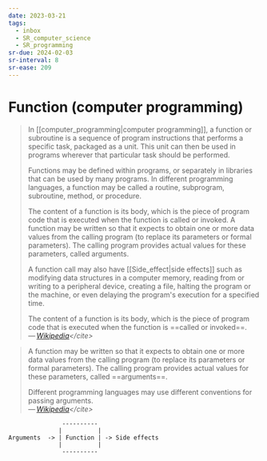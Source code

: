 ```yaml
---
date: 2023-03-21
tags:
  - inbox
  - SR_computer_science
  - SR_programming
sr-due: 2024-02-03
sr-interval: 8
sr-ease: 209
---
```


# Function (computer programming)

> In [[computer_programming|computer programming]], a function or subroutine is
> a sequence of program instructions that performs a specific task, packaged as
> a unit. This unit can then be used in programs wherever that particular task
> should be performed.
>
> Functions may be defined within programs, or separately in libraries that can
> be used by many programs. In different programming languages, a function may
> be called a routine, subprogram, subroutine, method, or procedure.
>
> The content of a function is its body, which is the piece of program code that
> is executed when the function is called or invoked. A function may be written
> so that it expects to obtain one or more data values from the calling program
> (to replace its parameters or formal parameters). The calling program provides
> actual values for these parameters, called arguments.
>
> A function call may also have [[Side_effect|side effects]]
> such as modifying data structures in a computer memory, reading from or
> writing to a peripheral device, creating a file, halting the program or the
> machine, or even delaying the program's execution for a specified time.
>
> The content of a function is its body, which is the piece of program code that
> is executed when the function is ==called or invoked==.\
> — <cite>[Wikipedia](https://en.wikipedia.org/wiki/Function_\(computer_programming\))</cite>

> A function may be written so that it expects to obtain one or more data values
> from the calling program (to replace its parameters or formal parameters). The
> calling program provides actual values for these parameters, called
> ==arguments==.
>
> Different programming languages may use different conventions for passing
> arguments.\
> — <cite>[Wikipedia](https://en.wikipedia.org/wiki/Function_\(computer_programming\))</cite>
<!--SR:!2024-04-01,160,250-->

```
               ----------
              |          |
Arguments  -> | Function | -> Side effects
              |          |
               ----------
```
